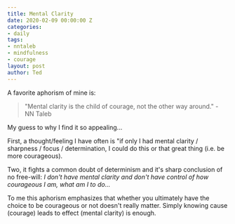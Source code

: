 ```yaml
---
title: Mental Clarity
date: 2020-02-09 00:00:00 Z
categories:
- daily
tags:
- nntaleb
- mindfulness
- courage
layout: post
author: Ted
---
```


A favorite aphorism of mine is:

> "Mental clarity is the child of courage, not the other way around." - NN Taleb

My guess to why I find it so appealing...

First, a thought/feeling I have often is "if only I had mental clarity / sharpness / focus / determination, I could do this or that great thing (i.e. be more courageous).

Two, it fights a common doubt of determinism and it's sharp conclusion of no free-will: _I don't have mental clarity and don't have control of how courageous I am, what am I to do..._

To me this aphorism emphasizes that whether you ultimately have the choice to be courageous or not doesn't really matter. Simply knowing cause (courage) leads to effect (mental clarity) is enough.
